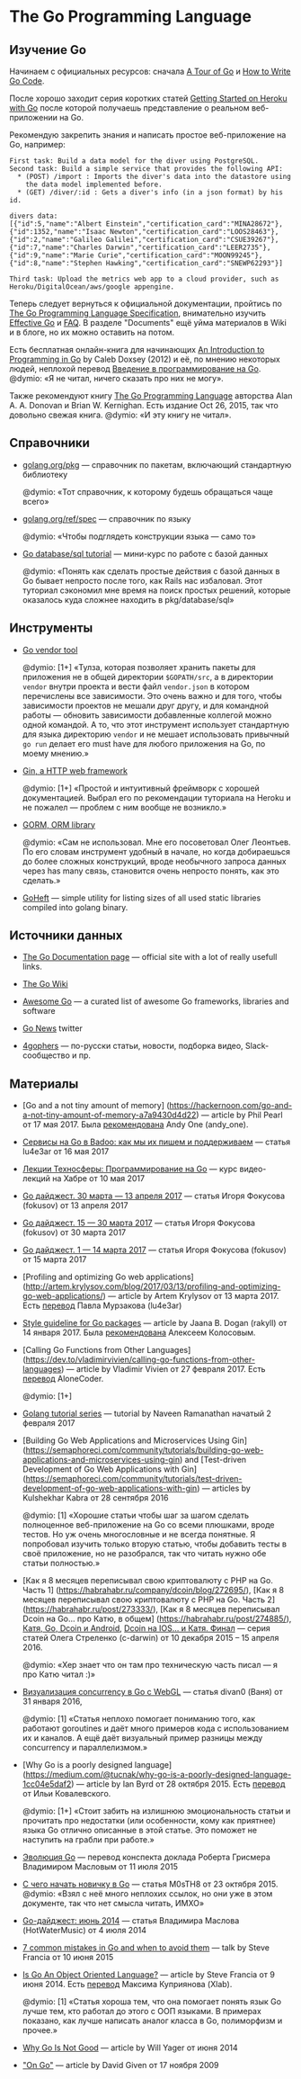 The Go Programming Language
===========================

Изучение Go
-----------

Начинаем с официальных ресурсов: сначала [A Tour of Go](https://tour.golang.org)
и [How to Write Go Code](https://golang.org/doc/code.html).

После хорошо заходит серия коротких статей
[Getting Started on Heroku with Go](https://devcenter.heroku.com/articles/getting-started-with-go)
после которой получаешь представление о реальном веб-приложении на Go.

Рекомендую закрепить знания и написать простое веб-приложение на Go, например:

    First task​: Build a data model for the diver using PostgreSQL.
    Second task​: Build a simple service that provides the following API:
      * (POST) /import : Imports the diver's data into the datastore using
        the data model implemented before.
      * (GET) /diver/:id : Gets a diver's info (in a json format) by his id.

    divers data:
    [{"id":5,"name":"Albert Einstein","certification_card":"MINA28672"},
    {"id":1352,"name":"Isaac Newton","certification_card":"LOOS28463"},
    {"id":2,"name":"Galileo Galilei","certification_card":"CSUE39267"},
    {"id":7,"name":"Charles Darwin","certification_card":"LEER2735"},
    {"id":9,"name":"Marie Curie","certification_card":"MOON99245"},
    {"id":8,"name":"Stephen Hawking","certification_card":"SNEWP62293"}]

    Third task: Upload the metrics web app to a cloud provider, such as
    Heroku/DigitalOcean/aws/google appengine.

Теперь следует вернуться к официальной документации, пройтись
по [The Go Programming Language Specification](https://golang.org/ref/spec),
внимательно изучить [Effective Go](https://golang.org/doc/effective_go.html)
и [FAQ](https://golang.org/doc/faq). В разделе "Documents" ещё уйма материалов
в Wiki и в блоге, но их можно оставить на потом.

Есть бесплатная онлайн-книга для начинающих
[An Introduction to Programming in Go](http://www.golang-book.com/books/intro)
by Caleb Doxsey (2012) и её, по мнению некоторых людей, неплохой перевод
[Введение в программирование на Go](http://golang-book.ru).
@dymio: «Я не читал, ничего сказать про них не могу».

Также рекомендуют книгу [The Go Programming Language](http://www.gopl.io)
авторства Alan A. A. Donovan и Brian W. Kernighan. Есть издание Oct 26, 2015,
так что довольно свежая книга.
@dymio: «И эту книгу не читал».


Справочники
-----------

* [golang.org/pkg](https://golang.org/pkg/)
  — справочник по пакетам, включающий стандартную библиотеку

    @dymio: «Тот справочник, к которому будешь обращаться чаще всего»

* [golang.org/ref/spec](https://golang.org/ref/spec)
  — справочник по языку

    @dymio: «Чтобы подглядеть конструкции языка — само то»

* [Go database/sql tutorial](http://go-database-sql.org/)
  — мини-курс по работе с базой данных

    @dymio: «Понять как сделать простые действия с базой данных в Go бывает
    непросто после того, как Rails нас избаловал. Этот туториал сэкономил
    мне время на поиск простых решений, которые оказалось куда сложнее находить
    в pkg/database/sql»


Инструменты
-----------

* [Go vendor tool](https://github.com/kardianos/govendor)

    @dymio: \[1+\] «Тулза, которая позволяет хранить пакеты для приложения не
    в общей директории `$GOPATH/src`, а в директории `vendor` внутри проекта
    и вести файл `vendor.json` в котором перечислены все зависимости.
    Это очень важно и для того, чтобы зависимости проектов не мешали друг другу,
    и для командной работы — обновить зависимости добавленные коллегой можно
    одной командой. А то, что этот инструмент использует стандартную для языка
    директорию `vendor` и не мешает использовать привычный `go run` делает его
    must have для любого приложения на Go, по моему мнению.»

* [Gin, a HTTP web framework](https://github.com/gin-gonic/gin)

    @dymio: \[1+\] «Простой и интуитивный фреймворк с хорошей документацией.
    Выбрал его по рекомендации туториала на Heroku и не пожалел — проблем с ним
    вообще не возникло.»

* [GORM, ORM library](https://github.com/jinzhu/gorm)

    @dymio: «Сам не использовал. Мне его посоветовал Олег Леонтьев. По его
    словам инструмент удобный в начале, но когда добираешься до более сложных
    конструкций, вроде необычного запроса данных через has many связь,
    становится очень непросто понять, как это сделать.»

* [GoHeft](https://github.com/essentialkaos/goheft)
  — simple utility for listing sizes of all used static libraries compiled
  into golang binary.


Источники данных
----------------

* [The Go Documentation page](https://golang.org/doc/)
  — official site with a lot of really usefull links.

* [The Go Wiki](https://github.com/golang/go/wiki)

* [Awesome Go](https://awesome-go.com)
  — a curated list of awesome Go frameworks, libraries and software

* [Go News](https://twitter.com/golang_news) twitter

* [4gophers](https://4gophers.ru) — по-русски статьи, новости, подборка видео,
  Slack-сообщество и пр.


Материалы
---------

* [Go and a not tiny amount of memory]
  (https://hackernoon.com/go-and-a-not-tiny-amount-of-memory-a7a9430d4d22)
  — article by Phil Pearl от 17 мая 2017.
  Была [рекомендована](https://twitter.com/andy_one/status/869497367980113921)
  Andy One (andy_one).

* [Сервисы на Go в Badoo: как мы их пишем и поддерживаем](https://habrahabr.ru/company/badoo/blog/328062/)
  — статья lu4e3ar от 16 мая 2017

* [Лекции Техносферы: Программирование на Go](https://habrahabr.ru/company/mailru/blog/327966/)
  — курс видео-лекций на Хабре от 10 мая 2017

* [Go дайджест. 30 марта — 13 апреля 2017](https://habrahabr.ru/post/326376/)
  — статья Игоря Фокусова (fokusov) от 13 апреля 2017

* [Go дайджест. 15 — 30 марта 2017](https://habrahabr.ru/post/325222/)
  — статья Игоря Фокусова (fokusov) от 30 марта 2017

* [Go дайджест. 1 — 14 марта 2017](https://habrahabr.ru/post/323942/)
  — статья Игоря Фокусова (fokusov) от 15 марта 2017

* [Profiling and optimizing Go web applications]
  (http://artem.krylysov.com/blog/2017/03/13/profiling-and-optimizing-go-web-applications/)
  — article by Artem Krylysov от 13 марта 2017.
  Есть [перевод](https://habrahabr.ru/company/badoo/blog/324682/)
  Павла Мурзакова (lu4e3ar)

* [Style guideline for Go packages](https://rakyll.org/style-packages/)
  — article by Jaana B. Dogan (rakyll) от 14 января 2017.
  Была [рекомендована](https://twitter.com/alexeykolosov/status/827220373179613188)
  Алексеем Колосовым.

* [Calling Go Functions from Other Languages]
  (https://dev.to/vladimirvivien/calling-go-functions-from-other-languages)
  — article by Vladimir Vivien от 27 февраля 2017.
  Есть [перевод](https://habrahabr.ru/company/mailru/blog/324250/) AloneCoder.

    @dymio: \[1+\]

* [Golang tutorial series](https://golangbot.com/learn-golang-series/)
  — tutorial by Naveen Ramanathan начатый 2 февраля 2017

* [Building Go Web Applications and Microservices Using Gin]
  (https://semaphoreci.com/community/tutorials/building-go-web-applications-and-microservices-using-gin)
  and [Test-driven Development of Go Web Applications with Gin]
  (https://semaphoreci.com/community/tutorials/test-driven-development-of-go-web-applications-with-gin)
  — articles by Kulshekhar Kabra от 28 сентября 2016

    @dymio: \[1\] «Хорошие статьи чтобы шаг за шагом сделать полноценное
    веб-приложение на Go со всеми плюшками, вроде тестов. Но уж очень
    многословные и не всегда понятные. Я попробовал изучить только вторую
    статью, чтобы добавить тесты в своё приложение, но не разобрался, так что
    читать нужно обе статьи полностью.»

* [Как я 8 месяцев переписывал свою криптовалюту с PHP на Go. Часть 1]
  (https://habrahabr.ru/company/dcoin/blog/272695/),
  [Как я 8 месяцев переписывал свою криптовалюту с PHP на Go. Часть 2]
  (https://habrahabr.ru/post/273333/),
  [Как я 8 месяцев переписывал Dcoin на Go… про Катю, в общем]
  (https://habrahabr.ru/post/274885/),
  [Катя, Go, Dcoin и Android](https://habrahabr.ru/post/277099/),
  [Dcoin на IOS… и Катя. Финал](https://habrahabr.ru/post/281709/)
  — серия статей Олега Стреленко (c-darwin) от 10 декабря 2015 – 15 апреля 2016.

    @dymio: «Хер знает что он там про техническую часть писал — я про Катю читал :)»

* [Визуализация concurrency в Go с WebGL](https://habrahabr.ru/post/276255/)
  — статья divan0 (Ваня) от 31 января 2016,

    @dymio: \[1\] «Статья неплохо помогает пониманию того, как работают
    goroutines и даёт много примеров кода с использованием их и каналов.
    А ещё даёт визуальный пример разницы между concurrency и параллелизмом.»

* [Why Go is a poorly designed language]
  (https://medium.com/@tucnak/why-go-is-a-poorly-designed-language-1cc04e5daf2)
  — article by Ian Byrd от 28 октября 2015.
  Есть [перевод](https://habrahabr.ru/post/269731/) от Ильи Ковалевского.

    @dymio: \[1+\] «Стоит забить на излишнюю эмоциональность статьи и прочитать
    про недостатки (или особенности, кому как приятнее) языка Go отлично
    описанные в этой статье. Это поможет не наступить на грабли при работе.»

* [Эволюция Go](https://habrahabr.ru/post/262295/)
  — перевод конспекта доклада Роберта Грисмера Владимиром Масловым от 11 июля 2015

* [С чего начать новичку в Go](https://habrahabr.ru/post/269355/)
  — статья M0sTH8 от 23 октября 2015. @dymio: «Взял с неё много неплохих ссылок,
  но они уже в этом документе, так что нет смысла читать, ИМХО»

* [Go-дайджест: июнь 2014](https://habrahabr.ru/post/228627/)
  — статья Владимира Маслова (HotWaterMusic) от 4 июля 2014

* [7 common mistakes in Go and when to avoid them](https://www.youtube.com/watch?v=29LLRKIL_TI)
  — talk by Steve Francia от 10 июня 2015

* [Is Go An Object Oriented Language?](http://spf13.com/post/is-go-object-oriented)
  — article by Steve Francia от 9 июня 2014.
  Есть [перевод](https://habrahabr.ru/post/225907/) Максима Куприянова (Xlab).

    @dymio: \[1\] «Статья хороша тем, что она помогает понять язык Go лучше тем,
    кто работал до этого с ООП языками. В примерах показано, как лучше написать
    аналог класса в Go, полиморфизм и прочее.»

* [Why Go Is Not Good](http://yager.io/programming/go.html)
  — article by Will Yager от июня 2014

* ["On Go"](http://cowlark.com/2009-11-15-go/)
  — article by David Given от 17 ноября 2009
